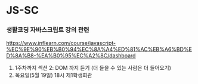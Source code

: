 # JS-SC
### 생활코딩 자바스크립트 강의 관련 
https://www.inflearn.com/course/javascript-%EC%9E%90%EB%B0%94%EC%8A%A4%ED%81%AC%EB%A6%BD%ED%8A%B8-%EA%B0%95%EC%A2%8C/dashboard


1. 1주차까지 섹션 2: DOM 까지 듣기 (더 들을 수 있는 사람은 더 들어오기)
2. 목요일(5월 19일) 18시 제1학생회관
